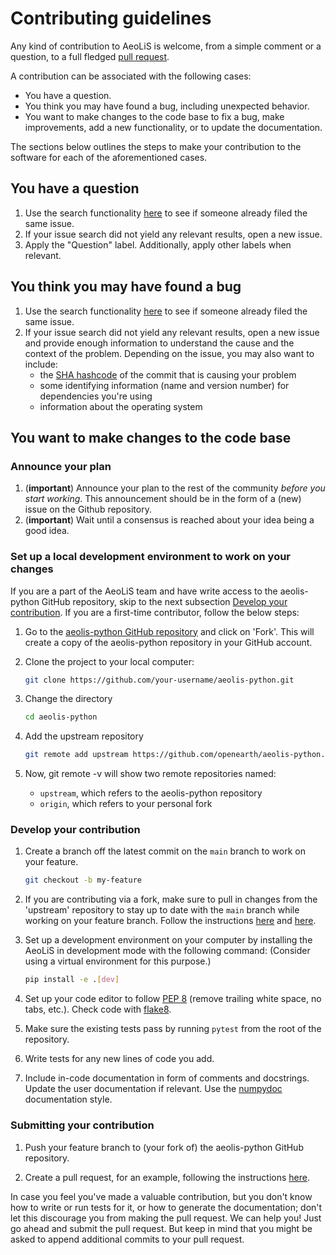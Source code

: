 # Contributing guidelines

Any kind of contribution to AeoLiS is welcome, from a simple comment or a question, to a full fledged [pull request](https://help.github.com/articles/about-pull-requests/). 

A contribution can be associated with the following cases:

- You have a question.
- You think you may have found a bug, including unexpected behavior.
- You want to make changes to the code base to fix a bug, make improvements, add a new functionality, or to update the documentation.

The sections below outlines the steps to make your contribution to the software for each of the aforementioned cases.

## You have a question

1. Use the search functionality [here](https://github.com/openearth/aeolis-python/issues) to see if someone already filed the same issue.
1. If your issue search did not yield any relevant results, open a new issue.
1. Apply the "Question" label. Additionally, apply other labels when relevant.

## You think you may have found a bug

1. Use the search functionality [here](https://github.com/openearth/aeolis-python/issues) to see if someone already filed the same issue.
1. If your issue search did not yield any relevant results, open a new issue and provide enough information to understand the cause and the context of the problem. Depending on the issue, you may also want to include:
    - the [SHA hashcode](https://help.github.com/articles/autolinked-references-and-urls/#commit-shas) of the commit that is causing your problem
    - some identifying information (name and version number) for dependencies you're using
    - information about the operating system

## You want to make changes to the code base

### Announce your plan

1. (**important**) Announce your plan to the rest of the community *before you start working*. This announcement should be in the form of a (new) issue on the Github repository.
2. (**important**) Wait until a consensus is reached about your idea being a good idea.


### Set up a local development environment to work on your changes

If you are a part of the AeoLiS team and have write access to the aeolis-python GitHub repository, skip to the next subsection [Develop your contribution](CONTRIBUTING.md#develop-your-contribution). If you are a first-time contributor, follow the below steps:

1. Go to the [aeolis-python GitHub repository](https://github.com/openearth/aeolis-python) and click on 'Fork'. This will create a copy of the aeolis-python repository in your GitHub account. 
            
1. Clone the project to your local computer:
        
    ```bash
    git clone https://github.com/your-username/aeolis-python.git
    ```

1. Change the directory

    ```bash
    cd aeolis-python
    ```

1. Add the upstream repository

    ```bash
    git remote add upstream https://github.com/openearth/aeolis-python.git
    ```  

1. Now, git remote -v will show two remote repositories named:

    * `upstream`, which refers to the aeolis-python repository 
    * `origin`, which refers to your personal fork

### Develop your contribution

1. Create a branch off the latest commit on the `main` branch to work on your feature.

    ```bash
    git checkout -b my-feature
    ```  

2. If you are contributing via a fork, make sure to pull in changes from the 'upstream' repository to stay up to date with the `main` branch while working on your feature branch. Follow the instructions [here](https://docs.github.com/en/pull-requests/collaborating-with-pull-requests/working-with-forks/configuring-a-remote-repository-for-a-fork) and [here](https://docs.github.com/en/pull-requests/collaborating-with-pull-requests/working-with-forks/syncing-a-fork).

3. Set up a development environment on your computer by installing the AeoLiS in development mode with the following command: (Consider using a virtual environment for this purpose.)

    ```bash
    pip install -e .[dev]
    ```
    
4. Set up your code editor to follow [PEP 8](https://peps.python.org/pep-0008/) (remove trailing white space, no tabs, etc.). Check code with [flake8](https://flake8.pycqa.org/en/latest/).

5. Make sure the existing tests pass by running `pytest` from the root of the repository. 

6. Write tests for any new lines of code you add. 

7. Include in-code documentation in form of comments and docstrings. Update the user documentation if relevant. Use the [numpydoc](https://numpydoc.readthedocs.io/en/latest/format.html#docstring-standard) documentation style.

### Submitting your contribution

1. Push your feature branch to (your fork of) the aeolis-python GitHub repository.

1. Create a pull request, for an example, following the instructions [here](https://help.github.com/articles/creating-a-pull-request/).

In case you feel you've made a valuable contribution, but you don't know how to write or run tests for it, or how to generate the documentation; don't let this discourage you from making the pull request. We can help you! Just go ahead and submit the pull request. But keep in mind that you might be asked to append additional commits to your pull request.
